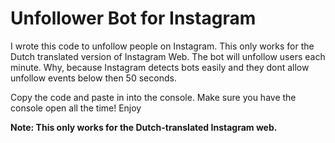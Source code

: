 # Unfollower Bot for Instagram

I wrote this code to unfollow people on Instagram. This only works for the Dutch translated version of Instagram Web.
The bot will unfollow users each minute. Why, because Instagram detects bots easily and they dont allow unfollow events
below then 50 seconds. 

Copy the code and paste in into the console. Make sure you have the console open all the time!
Enjoy

**Note: This only works for the Dutch-translated Instagram web.**
